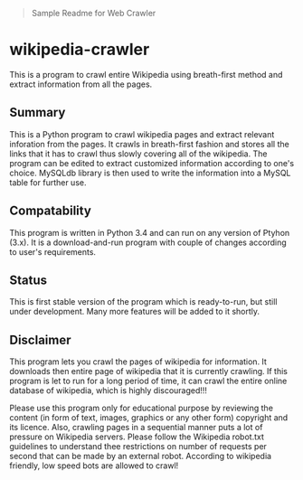  > Sample Readme for Web Crawler
 #

# wikipedia-crawler
This is a program to crawl entire Wikipedia using breath-first method and extract information from all the pages.

## Summary
This is a Python program to crawl wikipedia pages and extract relevant inforation from the pages. It crawls in breath-first fashion and stores all the links that it has to crawl thus slowly covering all of the wikipedia. The program can be edited to extract customized information according to one's choice. MySQLdb library is then used to write the information into a MySQL table for further use. 

## Compatability
This program is written in Python 3.4 and can run on any version of Ptyhon (3.x). It is a download-and-run program with couple of changes according to user's requirements.

## Status
This is first stable version of the program which is ready-to-run, but still under development. Many more features will be added to it shortly.

## Disclaimer
This program lets you crawl the pages of wikipedia for information. It downloads then entire page of wikipedia that it is currently crawling. If this program is let to run for a long period of time, it can crawl the entire online database of wikipedia, which is highly discouraged!!!

Please use this program only for educational purpose by reviewing the content (in form of text, images, graphics or any other form) copyright and its licence. Also, crawling pages in a sequential manner puts a lot of pressure on Wikipedia servers. Please follow the Wikipedia robot.txt guidelines to understand thee restrictions on number of requests per second that can be made by an external robot. According to wikipedia friendly, low speed bots are allowed to crawl!
